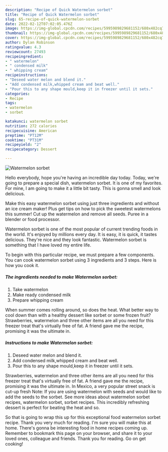 ```yaml
---
description: "Recipe of Quick Watermelon sorbet"
title: "Recipe of Quick Watermelon sorbet"
slug: 65-recipe-of-quick-watermelon-sorbet
date: 2022-02-12T07:02:05.476Z
image: https://img-global.cpcdn.com/recipes/5995989829681152/680x482cq70/watermelon-sorbet-recipe-main-photo.jpg
thumbnail: https://img-global.cpcdn.com/recipes/5995989829681152/680x482cq70/watermelon-sorbet-recipe-main-photo.jpg
cover: https://img-global.cpcdn.com/recipes/5995989829681152/680x482cq70/watermelon-sorbet-recipe-main-photo.jpg
author: Dylan Robinson
ratingvalue: 4.3
reviewcount: 27493
recipeingredient:
- " watermelon"
- " condensed milk"
- " whipping cream"
recipeinstructions:
- "Deseed water melon and blend it."
- "Add condensed milk,whipped cream and beat well."
- "Pour this to any shape mould,keep it in freezer until it sets."
categories:
- Recipe
tags:
- watermelon
- sorbet

katakunci: watermelon sorbet 
nutrition: 272 calories
recipecuisine: American
preptime: "PT12M"
cooktime: "PT31M"
recipeyield: "2"
recipecategory: Dessert

---
```



![Watermelon sorbet](https://img-global.cpcdn.com/recipes/5995989829681152/680x482cq70/watermelon-sorbet-recipe-main-photo.jpg)

Hello everybody, hope you're having an incredible day today. Today, we're going to prepare a special dish, watermelon sorbet. It is one of my favorites. For mine, I am going to make it a little bit tasty. This is gonna smell and look delicious.

Make this easy watermelon sorbet using just three ingredients and without an ice cream maker! Plus get tips on how to pick the sweetest watermelons this summer! Cut up the watermelon and remove all seeds. Puree in a blender or food processor.

Watermelon sorbet is one of the most popular of current trending foods in the world. It's enjoyed by millions every day. It is easy, it is quick, it tastes delicious. They're nice and they look fantastic. Watermelon sorbet is something that I have loved my entire life.


To begin with this particular recipe, we must prepare a few components. You can cook watermelon sorbet using 3 ingredients and 3 steps. Here is how you cook it.

<!--inarticleads1-->

##### The ingredients needed to make Watermelon sorbet:

1. Take  watermelon
1. Make ready  condensed milk
1. Prepare  whipping cream


When summer comes rolling around, so does the heat. What better way to cool down than with a healthy dessert like sorbet or some frozen fruit? Strawberries, watermelon and three other items are all you need for this freezer treat that&#39;s virtually free of fat. A friend gave me the recipe, promising it was the ultimate in. 

<!--inarticleads2-->

##### Instructions to make Watermelon sorbet:

1. Deseed water melon and blend it.
1. Add condensed milk,whipped cream and beat well.
1. Pour this to any shape mould,keep it in freezer until it sets.


Strawberries, watermelon and three other items are all you need for this freezer treat that&#39;s virtually free of fat. A friend gave me the recipe, promising it was the ultimate in. In Mexico, a very popular street snack is cut-up fresh Note: If you are using watermelon with seeds and would like to add the seeds to the sorbet. See more ideas about watermelon sorbet recipes, watermelon sorbet, sorbet recipes. This incredibly refreshing dessert is perfect for beating the heat and so. 

So that is going to wrap this up for this exceptional food watermelon sorbet recipe. Thank you very much for reading. I'm sure you will make this at home. There's gonna be interesting food in home recipes coming up. Remember to bookmark this page on your browser, and share it to your loved ones, colleague and friends. Thank you for reading. Go on get cooking!
